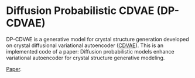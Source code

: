 # Diffusion Probabilistic CDVAE (DP-CDVAE)
DP-CDVAE is a generative model for crystal structure generation developed on crystal diffusional variational autoencoder ([CDVAE](https://github.com/txie-93/cdvae)).
This is an implemented code of a paper: Diffusion probabilistic models enhance variational autoencoder for crystal structure
generative modeling.

[Paper](https://arxiv.org/abs/2308.02165).
